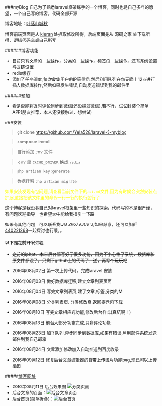 ###myBlog
自己为了熟悉laravel框架练手的一个博客，同时也是自己多年的愿望，一个自己写的博客，代码全部开源

博客地址：[叶落山城秋](http://iphpt.com)

博客前端页面是从 [kieran](https://github.com/SuperKieran/TKL) 处扒取修改所得，后端页面是从 源码之家 处下载所得，逻辑代码全部自己所写

######博客功能
* 目前只有文章的一些操作，分类的一些操作，标签的一些操作，还有系统设置与友链设置
* redis缓存
* 添加了任务调度,每次收集用户的IP等信息,然后利用队列在每天晚上12点进行插入数据库操作,然后如果发生错误,自动发送错误到我的邮件里

######预加
* 看是否能将及时评论同步到微信(还没碰过微信),若不行，试试封装个简单APP(朋友推荐，本人还没接触过，想尝试)

###安装
> git clone https://github.com/Yela528/laravel-5-myblog

> composer install

> 自行添加.env 文件

> .env 里 `CACHE_DRIVER` 换成 `redis`

> `php artisan key:generate`

> 数据迁移 `php artisan migrate`

<span style='color:yellow'>如果安装发现有包问题,请查看当前文件下的`api.md`文件,因为有时候会突然安装点扩展,直接把该文件里的命令一行一行的执行就行了</span>

这个博客是我没事自己对laravel框架里一些知识的探索，代码写的不是很严谨，有问题欢迎指导，也希望大牛能给我指引一下路

如果有其他问题，可以联系我QQ *2067930913*,如果原意，还可以加群[440221268](http://jq.qq.com/?_wv=1027&k=2CTYswa)一起探讨也行哦。。






#### 以下是之前开发进程

- ~~之前的iphpt，本来后台都写好了很多功能，因为不小心格了系统，数据库和原文件都没了，只剩下github上的代码了，遂，再写个玩玩吧~~

- 2016年08月02日 第一次上传代码，完成laravel 安装
- 2016年08月03日 做好数据库迁移,建立文章列表页面
- 2016年08月04日 写完文章列表页,建了文章,标签,分类的M
- 2016年08月08日 分类列表页, 分类修改页,返回提示包下载
- 2016年08月10日 写完文章相应的功能,修改后台样式(真坑啊！)
- 2016年08月13日 前台大部分功能完成,只剩评论功能
- 2016年08月23日 加了队列,异步同步到数据库,如果有错误,利用邮件系统发送邮件到我自己邮箱
- 2016年08月24日 文章添加修改加入自动推送到百度收录
- 2016年09月12日 修复后台文章编辑器的自带上传图片功能bug,现已可以上传插图

#####<a href="http://www.iphpt.com" target='_blank'>博客网址</a>



- 2016年08月11日 后台效果图 ![分类页面](http://www.iphpt.com/Admin/assets/img/%E5%88%86%E7%B1%BB%E9%A1%B5%E9%9D%A2.png)
- 后台文章的页面：![后台文章页面](http://www.iphpt.com/Admin/assets/img/%E5%90%8E%E5%8F%B0%E6%96%87%E7%AB%A0%E9%A1%B5%E9%9D%A2.png)
- 后台首页(菜单折叠)：![后台首页](http://www.iphpt.com/Admin/assets/img/%E5%90%8E%E5%8F%B0%E9%A6%96%E9%A1%B5.png)